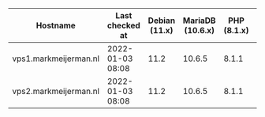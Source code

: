 | Hostname              | Last checked at  | Debian (11.x) | MariaDB (10.6.x) | PHP (8.1.x)                                 | Nginx (1.20.x) | Composer (2.1.x) | RabbitMQ (3.9.11) | Erlang (24) |
|-----------------------|------------------|---------------|------------------|---------------------------------------------|----------------|------------------|-------------------|-------------|
| vps1.markmeijerman.nl | 2022-01-03 08:08 | 11.2 | 10.6.5 | 8.1.1 | 1.20.2 | 2.2.3 |  |  |
| vps2.markmeijerman.nl | 2022-01-03 08:08 | 11.2 | 10.6.5 | 8.1.1 | 1.20.2 | 2.2.3 | 3.9.11 | 23 |
